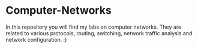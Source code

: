 # Computer-Networks

In this repository you will find my labs on computer networks. They are related to various protocols, routing, switching, network traffic analysis and network configuration. :)
